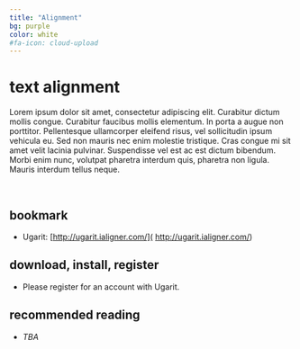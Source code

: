 ```yaml
---
title: "Alignment"
bg: purple
color: white
#fa-icon: cloud-upload
---
```


# text alignment

Lorem ipsum dolor sit amet, consectetur adipiscing elit. Curabitur dictum mollis congue. Curabitur faucibus mollis elementum. In porta a augue non porttitor. Pellentesque ullamcorper eleifend risus, vel sollicitudin ipsum vehicula eu. Sed non mauris nec enim molestie tristique. Cras congue mi sit amet velit lacinia pulvinar. Suspendisse vel est ac est dictum bibendum. Morbi enim nunc, volutpat pharetra interdum quis, pharetra non ligula. Mauris interdum tellus neque.

<br/>

## bookmark
-  Ugarit: [http://ugarit.ialigner.com/]( http://ugarit.ialigner.com/)

## download, install, register
- Please register for an account with Ugarit.

## recommended reading
- *TBA*